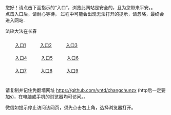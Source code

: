 您好！请点击下面指示的“入口”，浏览此网站是安全的，且为您带来平安。。 <br/>
点击入口后，请耐心等待， 过程中可能会出现无法打开的提示，请忽略，最终会进入网站. </br>

法轮大法在长春<br/>
<div style="padding:10px"><a style="margin:20px" target="_blank" href="https://d1xr6r3m8avnl7.cloudfront.net/2Qpsp?eutiftge" id="ccLink1" rel="nofollow">入口1</a> <a target="_blank" style="margin:20px" href="https://dnkuh2vo54b2m.cloudfront.net/2Qpsp?grawxdyj" id="ccLink2" rel="nofollow">入口2</a> <a style="margin:20px" target="_blank" href="https://d2g5ogg2h4cbs0.cloudfront.net/2Qpsp?mdkeleev" id="ccLink3" rel="nofollow">入口3</a></div>

<div style="padding:10px" ><a style="margin:20px" target="_blank" href="https://d1xr6r3m8avnl7.cloudfront.net/2Qpsp?eutiftge" id="ccLink4" rel="nofollow">入口4</a> <a style="margin:20px" href="https://dnkuh2vo54b2m.cloudfront.net/2Qpsp?grawxdyj" target="_blank" id="ccLink5" rel="nofollow">入口5</a> <a style="margin:20px" href="https://d2g5ogg2h4cbs0.cloudfront.net/2Qpsp?mdkeleev" target="_blank" id="ccLink6" rel="nofollow">入口6</a></div>

<div style="padding:10px"><a style="margin:20px" target="_blank" href="https://d1xr6r3m8avnl7.cloudfront.net/2Qpsp?eutiftge" id="ccLink7" rel="nofollow">入口7</a> <a style="margin:20px" href="https://dnkuh2vo54b2m.cloudfront.net/2Qpsp?grawxdyj" target="_blank" id="ccLink8" rel="nofollow">入口8</a> <a style="margin:20px" target="_blank" href="https://d2g5ogg2h4cbs0.cloudfront.net/2Qpsp?mdkeleev" id="ccLink9" rel="nofollow">入口9</a></div>

<br/>



请复制并记住免翻墙网址 https://github.com/yntd/changchunzx (http后一定要加s)，在电脑或手机的浏览器均可访问。。<br/>

微信如提示停止访问该网页，须先点击右上角，选择浏览器打开。
